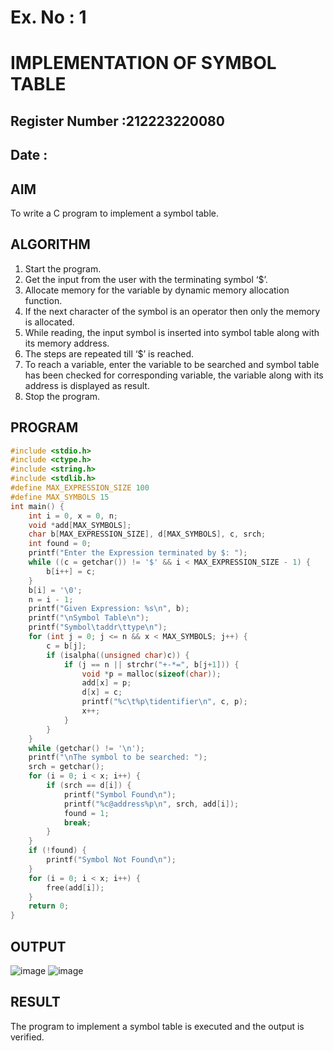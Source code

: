 # Ex. No : 1	
# IMPLEMENTATION OF SYMBOL TABLE 
## Register Number :212223220080
## Date : 

## AIM   
To write a C program to implement a symbol table.

## ALGORITHM
1.	Start the program.
2.	Get the input from the user with the terminating symbol ‘$’.
3.	Allocate memory for the variable by dynamic memory allocation function.
4.	If the next character of the symbol is an operator then only the memory is allocated.
5.	While reading, the input symbol is inserted into symbol table along with its memory address.
6.	The steps are repeated till ‘$’ is reached.
7.	To reach a variable, enter the variable to be searched and symbol table has been checked for corresponding variable, the variable along with its address is displayed as result.
8.	Stop the program. 

## PROGRAM
```c
#include <stdio.h>
#include <ctype.h>
#include <string.h>
#include <stdlib.h>
#define MAX_EXPRESSION_SIZE 100
#define MAX_SYMBOLS 15
int main() {
    int i = 0, x = 0, n;
    void *add[MAX_SYMBOLS];
    char b[MAX_EXPRESSION_SIZE], d[MAX_SYMBOLS], c, srch;
    int found = 0;
    printf("Enter the Expression terminated by $: ");
    while ((c = getchar()) != '$' && i < MAX_EXPRESSION_SIZE - 1) {
        b[i++] = c;
    }
    b[i] = '\0';
    n = i - 1;
    printf("Given Expression: %s\n", b);
    printf("\nSymbol Table\n");
    printf("Symbol\taddr\ttype\n");
    for (int j = 0; j <= n && x < MAX_SYMBOLS; j++) {
        c = b[j];
        if (isalpha((unsigned char)c)) {
            if (j == n || strchr("+-*=", b[j+1])) {
                void *p = malloc(sizeof(char));
                add[x] = p;
                d[x] = c;
                printf("%c\t%p\tidentifier\n", c, p);
                x++;
            }
        }
    }
    while (getchar() != '\n'); 
    printf("\nThe symbol to be searched: ");
    srch = getchar();
    for (i = 0; i < x; i++) {
        if (srch == d[i]) {
            printf("Symbol Found\n");
            printf("%c@address%p\n", srch, add[i]);
            found = 1;
            break;
        }
    }
    if (!found) {
        printf("Symbol Not Found\n");
    }
    for (i = 0; i < x; i++) {
        free(add[i]);
    }
    return 0;
}
```

## OUTPUT 
![image](https://github.com/user-attachments/assets/838c3845-6332-4c02-9684-fdfcc9446d8c)
![image](https://github.com/user-attachments/assets/60d518a8-35e8-4c7a-a2f6-d4db24445df9)



## RESULT
The program to implement a symbol table is executed and the output is verified.
